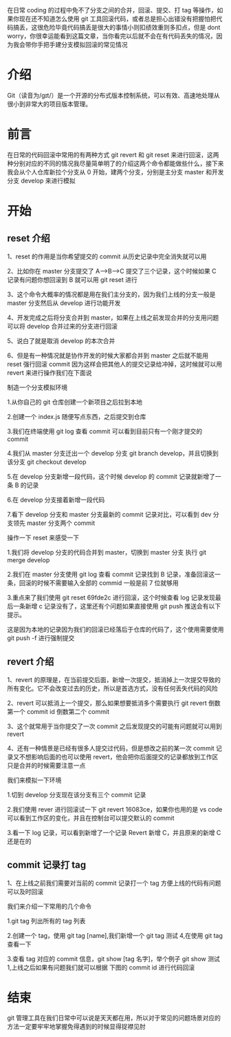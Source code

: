 在日常 coding 的过程中免不了分支之间的合并，回滚、提交、打 tag 等操作，如果你现在还不知道怎么使用 git 工具回滚代码，或者总是担心出错没有把握怕把代码搞丢，这很危险毕竟代码搞丢是很大的事情小则扣绩效重则多扣点，但是 dont worry，你很幸运能看到这篇文章，当你看完以后就不会在有代码丢失的情况，因为我会带你手把手建分支模拟回滚的常见情况

# 介绍

Git（读音为/gɪt/）是一个开源的分布式版本控制系统，可以有效、高速地处理从很小到非常大的项目版本管理。

# 前言

在日常的代码回滚中常用的有两种方式 git revert 和 git reset 来进行回滚，这两种分别对应的不同的情况我尽量简单明了的介绍这两个命令都能做些什么，接下来我会从个人仓库新拉个分支从 0 开始，建两个分支，分别是主分支 master 和开发分支 develop 来进行模拟

# 开始

## reset 介绍

1、reset 的作用是当你希望提交的 commit 从历史记录中完全消失就可以用

2、比如你在 master 分支提交了 A-->B-->C 提交了三个记录，这个时候如果 C 记录有问题你想回滚到 B 就可以用 git reset 进行

3、这个命令大概率的情况都是用在我们主分支的，因为我们上线的分支一般是 master 分支然后从 develop 进行功能开发

4、开发完成之后将分支合并到 master，如果在上线之前发现合并的分支用问题可以将 develop 合并过来的分支进行回滚

5、说白了就是取消 develop 的本次合并

6、但是有一种情况就是协作开发的时候大家都合并到 master 之后就不能用 reset 强行回滚 commit 因为这样会把其他人的提交记录给冲掉，这时候就可以用 revert 来进行操作我们在下面说

制造一个分支模拟环境

1.从你自己的 git 仓库创建一个新项目之后拉到本地

2.创建一个 index.js 随便写点东西，之后提交到仓库

3.我们在终端使用 git log 查看 commit 可以看到目前只有一个刚才提交的 commit

4.我们从 master 分支迁出一个 develop 分支 git branch develop，并且切换到该分支 git checkout develop

5.在 develop 分支新增一段代码，这个时候 develop 的 commit 记录就新增了一条 B 的记录

6.在 develop 分支接着新增一段代码

7.看下 develop 分支和 master 分支最新的 commit 记录对比，可以看到 dev 分支领先 master 分支两个 commit

操作一下 reset 来感受一下

1.我们将 develop 分支的代码合并到 master，切换到 master 分支 执行 git merge develop

2.我们在 master 分支使用 git log 查看 commit 记录找到 B 记录，准备回滚这一条，回滚的时候不需要输入全部的 commid 一般是前 7 位就够用

3.重点来了我们使用 git reset 69fde2c 进行回滚，这个时候查看 log 记录发现最后一条新增 c 记录没有了，这里还有个问题如果直接使用 git push 推送会有以下提示。

这是因为本地的记录因为我们的回滚已经落后于仓库的代码了，这个使用需要使用 git push \-f 进行强制提交

## revert 介绍

1、revert 的原理是，在当前提交后面，新增一次提交，抵消掉上一次提交导致的所有变化。它不会改变过去的历史，所以是首选方式，没有任何丢失代码的风险

2、revert 可以抵消上一个提交，那么如果想要抵消多个需要执行 git revert 倒数第一个 commit id 倒数第二个 commit

3、这个就常用于当你提交了一次 commit 之后发现提交的可能有问题就可以用到 revert

4、还有一种情景是已经有很多人提交过代码，但是想改之前的某一次 commit 记录又不想影响后面的也可以使用 revert，他会把你后面提交的记录都放到工作区只是合并的时候需要注意一点

我们来模拟一下环境

1.切到 develop 分支现在该分支有三个 commit 记录

2.我们使用 rever 进行回滚试一下 git revert 16083ce，如果你也用的是 vs code 可以看到工作区的变化，并且在控制台可以提交默认的 commit

3.看一下 log 记录，可以看到新增了一个记录 Revert 新增 C，并且原来的新增 C 还是在的

## commit 记录打 tag

1、在上线之前我们需要对当前的 commit 记录打一个 tag 方便上线的代码有问题可以及时回滚

我们来介绍一下常用的几个命令

1.git tag 列出所有的 tag 列表

2.创建一个 tag，使用 git tag [name],我们新增一个 git tag 测试 4,在使用 git tag 查看一下

3.查看 tag 对应的 commit 信息，git show [tag 名字]，举个例子 git show 测试 1,上线之后如果有问题我们就可以根据 下图的 commit id 进行代码回滚

# 结束

git 管理工具在我们日常中可以说是天天都在用，所以对于常见的问题场景对应的方法一定要牢牢地掌握免得遇到的时候显得捉襟见肘
